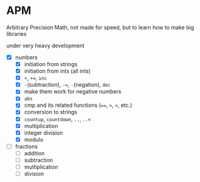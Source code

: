# APM
Arbitrary Precision Math, not made for speed, but to learn how to make big libraries

under very heavy development
- [x] numbers
  - [x] initiation from strings
  - [x] initiation from ints (all ints)
  - [x] `+`, `+=`, `inc`
  - [x] `-`(subtraction), `-=`, `-`(negation), `dec`
  - [x] make them work for negative numbers
  - [x] `abs`
  - [x] cmp and its related functions (`==`, `>`, `<`, etc.)
  - [x] conversion to strings
  - [x] `countup`, `countdown`, `..`, `..<`
  - [x] multiplication
  - [x] integer division
  - [x] modulo
- [ ] fractions
  - [ ] addition
  - [ ] subtraction
  - [ ] multiplication 
  - [ ] division
